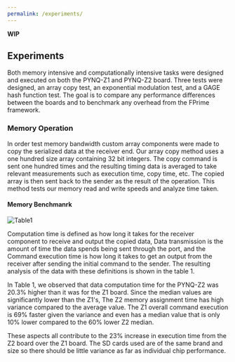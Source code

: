 ```yaml
---
permalink: /experiments/
---
```


**WIP**


## Experiments
Both memory intensive and computationally intensive tasks were designed and executed on both the PYNQ-Z1 and PYNQ-Z2 board. Three tests were designed, an array copy test, an exponential modulation test, and a GAGE hash function test. The goal is to compare any performance differences between the boards and to benchmark any overhead from the FPrime framework.

### Memory Operation
In order test memory bandwidth custom array components were made to copy the serialized data at the receiver end. Our array copy method uses a one hundred size array containing 32 bit integers. The copy command is sent one hundred times and the resulting timing data is averaged to take relevant measurements such as execution time, copy time, etc. The copied array is then sent back to the sender as the result of the operation. This method tests our memory read and write speeds and analyze time taken.

#### Memory Benchmanrk

![Table1](https://user-images.githubusercontent.com/9275528/118407216-963bfb00-b634-11eb-9544-3cafb89360b9.PNG)

Computation time is defined as how long it takes for the receiver component to receive and output the copied data, Data transmission is the amount of time the data spends being sent through the port, and the Command execution time is how long it takes to get an output from the receiver after sending the initial command to the sender. The resulting analysis of the data with these definitions is shown in the table 1.

In Table 1, we observed that data computation time for the PYNQ-Z2 was 20.3% higher than it was for the Z1 board. Since the median values are significantly lower than the Z1's, The Z2 memory assignment time has high variance compared to the average value. The Z1 overall command execution is 69% faster given the variance and even has a median value that is only 10% lower compared to the 60\% lower Z2 median.

These aspects all contribute to the 23% increase in execution time from the Z2 board over the Z1 board. The SD cards used are of the same brand and size so there should be little variance as far as individual chip performance.

